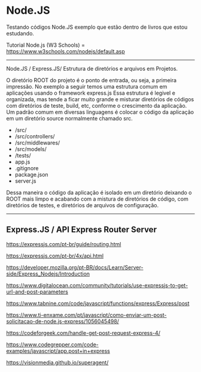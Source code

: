 # Node.JS

Testando códigos Node.JS exemplo que estão dentro de livros que estou estudando.

Tutorial Node.js (W3 Schools) = https://www.w3schools.com/nodejs/default.asp

-----------------------------------------------------------------------------------------

Node.JS / Express.JS/ Estrutura de diretórios e arquivos em Projetos. 

O diretório ROOT do projeto é o ponto de entrada, ou seja, a primeira impressão. 
No exemplo a seguir temos uma estrutura comum em aplicações usando o framework express.js 
Essa estrutura é legivel e organizada, mas tende a ficar muito grande e misturar diretórios
de códigos com diretórios de teste, build, etc, conforme o crescimento da aplicação.
Um padrão comum em diversas linguagens é colocar o código da aplicação em um diretório
source normalmente chamado src.

* /src/
* /src/controllers/
* /src/middlewares/
* /src/models/
* /tests/
* app.js
* .gitignore
* package.json
* server.js

Dessa maneira o código da aplicação é isolado em um diretório deixando o ROOT mais limpo e 
acabando com a mistura de diretórios de código, com diretórios de testes, e diretórios de
arquivos de configuração.

-----------------------------------------------------------------------------------------

## Express.JS / API Express Router Server

https://expressjs.com/pt-br/guide/routing.html

https://expressjs.com/pt-br/4x/api.html

https://developer.mozilla.org/pt-BR/docs/Learn/Server-side/Express_Nodejs/Introduction

https://www.digitalocean.com/community/tutorials/use-expressjs-to-get-url-and-post-parameters

https://www.tabnine.com/code/javascript/functions/express/Express/post

https://www.ti-enxame.com/pt/javascript/como-enviar-um-post-solicitacao-de-node.js-express/1056045498/

https://codeforgeek.com/handle-get-post-request-express-4/

https://www.codegrepper.com/code-examples/javascript/app.post+in+express

https://visionmedia.github.io/superagent/
